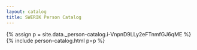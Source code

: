 ```yaml
---
layout: catalog
title: SWERIK Person Catalog
---
```

{% assign p = site.data._person-catalog.i-VnpnD9LLy2eFTnmfGJ6qME %}
{% include person-catalog.html p=p %}

